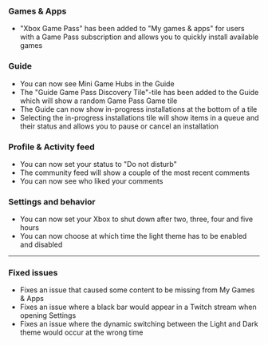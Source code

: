### Games & Apps
- "Xbox Game Pass" has been added to "My games & apps" for users with a Game Pass subscription and allows you to quickly install available games

### Guide
- You can now see Mini Game Hubs in the Guide
- The "Guide Game Pass Discovery Tile"-tile has been added to the Guide which will show a random Game Pass Game tile
- The Guide can now show in-progress installations at the bottom of a tile
- Selecting the in-progress installations tile will show items in a queue and their status and allows you to pause or cancel an installation

### Profile & Activity feed
- You can now set your status to "Do not disturb"
- The community feed will show a couple of the most recent comments
- You can now see who liked your comments

### Settings and behavior
- You can now set your Xbox to shut down after two, three, four and five hours
- You can now choose at which time the light theme has to be enabled and disabled

---------

### Fixed issues
- Fixes an issue that caused some content to be missing from My Games & Apps
- Fixes an issue where a black bar would appear in a Twitch stream when opening Settings
- Fixes an issue where the dynamic switching between the Light and Dark theme would occur at the wrong time